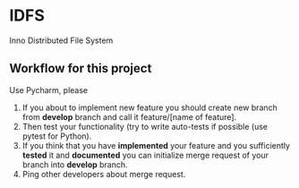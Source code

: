 # IDFS
Inno Distributed File System

## Workflow for this project
Use Pycharm, please

1. If you about to implement new feature you should create new branch from **develop** branch and call it feature/[name of feature].
2. Then test your functionality (try to write auto-tests if possible (use pytest for Python).
3. If you think that you have **implemented** your feature and you sufficiently **tested** it and **documented** you can initialize merge request of your branch into **develop** branch.
4. Ping other developers about merge request.

